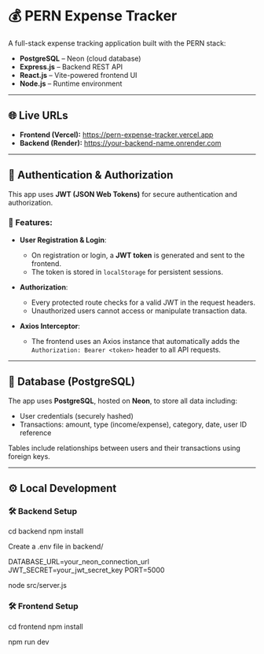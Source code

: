 # 💰 PERN Expense Tracker

A full-stack expense tracking application built with the PERN stack:

- **PostgreSQL** – Neon (cloud database)
- **Express.js** – Backend REST API
- **React.js** – Vite-powered frontend UI
- **Node.js** – Runtime environment

---

## 🌐 Live URLs

- **Frontend (Vercel):** https://pern-expense-tracker.vercel.app  
- **Backend (Render):** https://your-backend-name.onrender.com

---

## 🔐 Authentication & Authorization

This app uses **JWT (JSON Web Tokens)** for secure authentication and authorization.

### 🔑 Features:
- **User Registration & Login**:
  - On registration or login, a **JWT token** is generated and sent to the frontend.
  - The token is stored in `localStorage` for persistent sessions.
  
- **Authorization**:
  - Every protected route checks for a valid JWT in the request headers.
  - Unauthorized users cannot access or manipulate transaction data.
  
- **Axios Interceptor**:
  - The frontend uses an Axios instance that automatically adds the `Authorization: Bearer <token>` header to all API requests.

---

## 🧠 Database (PostgreSQL)

The app uses **PostgreSQL**, hosted on **Neon**, to store all data including:

- User credentials (securely hashed)
- Transactions: amount, type (income/expense), category, date, user ID reference

Tables include relationships between users and their transactions using foreign keys.

---

## ⚙️ Local Development

### 🛠 Backend Setup
cd backend
npm install

Create a .env file in backend/

DATABASE_URL=your_neon_connection_url
JWT_SECRET=your_jwt_secret_key
PORT=5000

node src/server.js

### 🛠 Frontend Setup
cd frontend
npm install

npm run dev

